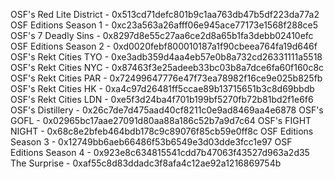 OSF's Red Lite District - 0x513cd71defc801b9c1aa763db47b5df223da77a2
OSF Editions Season 1 - 0xc23a563a26afff06e945ace77173e1568f288ce5
OSF's 7 Deadly Sins - 0x8297d8e55c27aa6ce2d8a65b1fa3debb02410efc
OSF Editions Season 2 - 0xd0020febf800010187a1f90cbeea764fa19d646f
OSF's Rekt Cities TYO - 0xe3adb359d4aa4eb57e0b8a732cd26331111a5518
OSF's Rekt Cities NYC - 0x87463f3e25adeeb33bc03b8a7dce6fa60f160c8c
OSF's Rekt Cities PAR - 0x72499647776e47f73ea78982f16ce9e025b825fb
OSF's Rekt Cities HK - 0xa4c97d26481ff5ccae89b13715651b3c8d69bbdb
OSF's Rekt Cities LDN - 0xe5f3d24ba4f701b199bf5270fb72b81bd2f1e6f6
OSF's Distillery - 0x26c7de7d475aad40cf8211c0e9ad8469aa4e6878
OSF's GOFL - 0x02965bc17aae27091d80aa88a186c52b7a9d7c64
OSF's FIGHT NIGHT - 0x68c8e2bfeb464bdb178c9c89076f85cb59e0ff8c
OSF Editions Season 3 - 0x12749bb6aeb66486f53b6549e3d03dde3fcc1e97
OSF Editions Season 4 - 0x923e8c634815541cdd7b47063f43527d963a2d35
The Surprise - 0xaf55c8d83ddadc3f8afa4c12ae92a1216869754b
